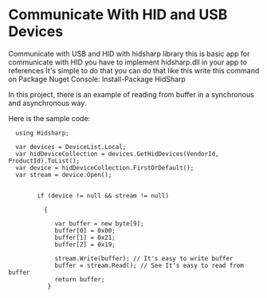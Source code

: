 # Communicate With HID and USB Devices 
Communicate with USB and HID with hidsharp library this is basic app for communicate with HID
you have to implement hidsharp.dll in your app to references 
İt's simple to do that you can do that like this write this command on Package Nuget Console:
 Install-Package HidSharp
 
 In this project, there is an example of reading from buffer in a synchronous and asynchronous way.
 

Here is the sample code:
 
      using Hidsharp;

      var devices = DeviceList.Local;
      var hidDeviceCollection = devices.GetHidDevices(VendorId, ProductId).ToList();
      var device = hidDeviceCollection.FirstOrDefault();
      var stream = device.Open();


            if (device != null && stream != null)
  
              {
                 
                 var buffer = new byte[9];
                 buffer[0] = 0x00;
                 buffer[1] = 0x21;
                 buffer[2] = 0x19;
                 
                 stream.Write(buffer); // It's easy to write buffer
                 buffer = stream.Read(); // See It's easy to read from buffer
                 return buffer;
               }

